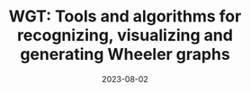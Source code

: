 ---
title: "WGT: Tools and algorithms for recognizing, visualizing and generating Wheeler graphs"
collection: publications
permalink: https://doi.org/10.1101/2022.10.15.512390
excerpt: '<details>
  <summary><b>Abstract:</b></summary>
  <p><small>
  A Wheeler graph represents a collection of strings in a way that is particularly easy to index and query. Such a graph is a practical choice for representing a graph-shaped pangenome, and it is the foundation for current graph-based pangenome indexes. However, there are no practical tools to visualize or to check graphs that may have the Wheeler properties. Here we present Wheelie, an algorithm that combines a renaming heuristic with a Satisfiability Modulo Theory (SMT) solver to check whether a given graph has the Wheeler properties, a problem that is NP complete in general. Wheelie can check a variety of random and real-world graphs in far less time than any algorithm proposed to date. It can check a graph with 1,000s of nodes in seconds. We implement these algorithms together with complementary visualization tools in the WGT toolkit, available as open source software at https://github.com/Kuanhao-Chao/Wheeler_Graph_Toolkit.
  </small></p>
  </details>'
date: 2023-08-02
venue: '<b>bioRxiv</b>'
paperurl: 'https://doi.org/10.1101/2022.10.15.512390'
citation: '<b style="color:#ad0000">Kuan-Hao Chao*<sup>†</sup></b>, Pei-Wei Chen<sup>†</sup>, Sanjit A. Seshia, Ben Langmead* (2022). WGT: Tools and algorithms for recognizing, visualizing and generating Wheeler graphs, <i><b>bioRxiv</b></i>, <a href="https://doi.org/10.1101/2022.10.15.512390">https://doi.org/10.1101/2022.10.15.512390</a>.'
doi: 'https://doi.ieeecomputersociety.org/10.1109/TCBB.2019.2956708'
pdf: 'https://ieeexplore.ieee.org/stamp/stamp.jsp?tp=&arnumber=8918337'
code: 'https://github.com/Kuanhao-Chao/RNASeqR'
documentation: 'https://github.com/Kuanhao-Chao/RNASeqR'
slides: 'https://drive.google.com/file/d/1XLg_ej1cUAJ8uTVV_XM-0KxnR2DKQXIQ/view?pli=1'
poster: ''
authors: '<b style="color:#ad0000">Kuan-Hao Chao*<sup>†</sup></b>, Pei-Wei Chen<sup>†</sup>, Sanjit A. Seshia, Ben Langmead*'
altmetric: "<div class='altmetric-embed' data-badge-type='1' data-doi='10.1101/2022.10.15.512390' style='display:inline;'></div>"
altmetric_inside: "<div data-badge-type='donut' class='altmetric-embed' data-badge-popover='left' data-doi='10.1101/2022.10.15.512390' style='display:inline;'></div>"
SJR: '<a href="https://www.scimagojr.com/journalsearch.php?q=19700182013&amp;tip=sid&amp;exact=no" title="SCImago Journal &amp; Country Rank"><img border="0" src="https://www.scimagojr.com/journal_img.php?id=19700182013" style="width:235px; height: 250px;object-fit: cover;display: inline; margin-top:20px;" alt="SCImago Journal &amp; Country Rank"  /></a>'
license: '<a href="https://opensource.org/licenses/MIT" target="_blank"><img src="https://img.shields.io/badge/License-MIT-yellow.svg"></a>'
platforms:
superviser_clean:
  - "Ben Langmead"
research_clean: "WGT"
---